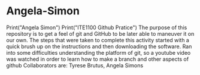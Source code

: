 # Angela-Simon
Print("Angela Simon")
Print("ITE1100 Github Pratice")
The purpose of this repository is to get a feel of git and GitHub to be later able to maneuver it on our own.
The steps that were taken to complete this activity started with a quick brush up on the instructions and then downloading the software. 
Ran into some difficulties understanding the platform of git, so a youtube video was watched in order to learn how to make a branch and other aspects of github
Collaborators are: Tyrese Brutus, Angela Simons
